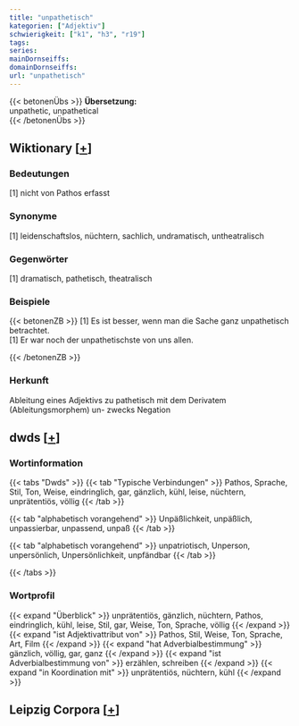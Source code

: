 ```yaml
---
title: "unpathetisch"
kategorien: ["Adjektiv"]
schwierigkeit: ["k1", "h3", "r19"]
tags:
series:
mainDornseiffs:
domainDornseiffs:
url: "unpathetisch"
---
```


{{< betonenÜbs >}}
**Übersetzung:**  
unpathetic, unpathetical  
{{< /betonenÜbs >}}

## Wiktionary [[+](https://de.wiktionary.org/wiki/unpathetisch)]

### Bedeutungen
[1] nicht von Pathos erfasst  

### Synonyme
[1] leidenschaftslos, nüchtern, sachlich, undramatisch, untheatralisch  

### Gegenwörter
[1] dramatisch, pathetisch, theatralisch  

### Beispiele
{{< betonenZB >}}
[1] Es ist besser, wenn man die Sache ganz unpathetisch betrachtet.  
[1] Er war noch der unpathetischste von uns allen.  

{{< /betonenZB >}}
### Herkunft
Ableitung eines Adjektivs zu pathetisch mit dem Derivatem (Ableitungsmorphem) un- zwecks Negation  



## dwds [[+](https://www.dwds.de/wb/unpathetisch)]

### Wortinformation
{{< tabs "Dwds" >}}
{{< tab "Typische Verbindungen" >}}
Pathos, Sprache, Stil, Ton, Weise, eindringlich, gar, gänzlich, kühl, leise, nüchtern, unprätentiös, völlig
{{< /tab >}}

{{< tab "alphabetisch vorangehend" >}}
Unpäßlichkeit, unpäßlich, unpassierbar, unpassend, unpaß
{{< /tab >}}

{{< tab "alphabetisch vorangehend" >}}
unpatriotisch, Unperson, unpersönlich, Unpersönlichkeit, unpfändbar
{{< /tab >}}

{{< /tabs >}}

### Wortprofil
{{< expand "Überblick" >}} unprätentiös, gänzlich, nüchtern, Pathos, eindringlich, kühl, leise, Stil, gar, Weise, Ton, Sprache, völlig {{< /expand >}}
{{< expand "ist Adjektivattribut von" >}} Pathos, Stil, Weise, Ton, Sprache, Art, Film {{< /expand >}}
{{< expand "hat Adverbialbestimmung" >}} gänzlich, völlig, gar, ganz {{< /expand >}}
{{< expand "ist Adverbialbestimmung von" >}} erzählen, schreiben {{< /expand >}}
{{< expand "in Koordination mit" >}} unprätentiös, nüchtern, kühl {{< /expand >}}

## Leipzig Corpora [[+](https://corpora.uni-leipzig.de/en/res?word=unpathetisch&corpusId=deu_newscrawl-public_2018)]

